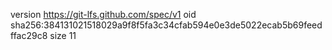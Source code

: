 version https://git-lfs.github.com/spec/v1
oid sha256:384131021518029a9f8f5fa3c34cfab594e0e3de5022ecab5b69feedffac29c8
size 11
